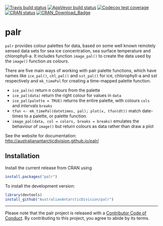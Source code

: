 
<!-- README.md is generated from README.Rmd. Please edit that file -->

<!-- badges: start -->

[![Travis build
status](https://travis-ci.org/AustralianAntarcticDivision/palr.svg?branch=master)](https://travis-ci.org/AustralianAntarcticDivision/palr)
[![AppVeyor build
status](https://ci.appveyor.com/api/projects/status/github/AustralianAntarcticDivision/palr?branch=master&svg=true)](https://ci.appveyor.com/project/AustralianAntarcticDivision/palr)
[![Codecov test
coverage](https://codecov.io/gh/AustralianAntarcticDivision/palr/branch/master/graph/badge.svg)](https://codecov.io/gh/AustralianAntarcticDivision/palr?branch=master)
[![CRAN
status](https://www.r-pkg.org/badges/version/palr)](https://CRAN.R-project.org/package=palr)
[![CRAN\_Download\_Badge](http://cranlogs.r-pkg.org/badges/silicate)](https://cran.r-project.org/package=silicate)
<!-- badges: end -->

# palr

`palr` provides colour palettes for data, based on some well known
remotely sensed data sets for sea ice concentration, sea surface
temperature and chlorophyll-a. It includes function `image_pal()` to
create the data used by the `image()` function *as colours*.

There are five main ways of working with palr palette functions, which
have names like `ice_pal()`, `chl_pal()` and `sst_pal()` for ice,
chlorophyll-a and sst respectively and `mk_timePal` for creating a
time-mapped palette function.

  - `ice_pal(n)` return n colours from the palette
  - `ice_pal(data)` return the right colour for values in `data`
  - `ice_pal(palette = TRUE)` returns the entire palette, with colours
    `cols` and intervals `breaks`
  - `tfun <- mk_timePal(datetimes, pal); plot(x, tfun(dt))` match
    date-times to a palette, or palette function.
  - `image_pal(data, col = colors, breaks = breaks)` emulates the
    behaviour of `image()` but return colours as data rather than draw a
    plot

See the website for documentation:
<http://australianantarcticdivision.github.io/palr/>

## Installation

Install the current release from CRAN using

``` r
install.packages("palr")
```

To install the development version:

``` r
library(devtools)
install_github("AustralianAntarcticDivision/palr")
```

-----

Please note that the palr project is released with a [Contributor Code
of
Conduct](https://contributor-covenant.org/version/1/0/0/CODE_OF_CONDUCT.html).
By contributing to this project, you agree to abide by its terms.
